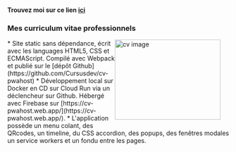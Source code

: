 #### Trouvez moi sur ce lien [ici](https://cv-pwahost.web.app/)

### Mes curriculum vitae professionnels
<img align="right" style="margin:0 20px 10px 0;" src="https://cv-pwahost.web.app/img/PerformCV.3ebd18935fcabbe453df1f631d3c4709.png" alt="cv image" width="240" height="182"/>
* Site static sans dépendance, écrit avec les languages HTML5, CSS et ECMAScript. Compilé avec Webpack  et publié sur le [dépôt Github](https://github.com/Cursusdev/cv-pwahost)
* Développement local sur Docker en CD sur Cloud Run via un déclencheur sur Github. Hébergé avec Firebase sur [https://cv-pwahost.web.app/](https://cv-pwahost.web.app/).
* L'application possède un menu colant, des QRcodes, un timeline, du CSS accordion, des popups, des fenêtres modales un service workers et un fondu entre les pages.

